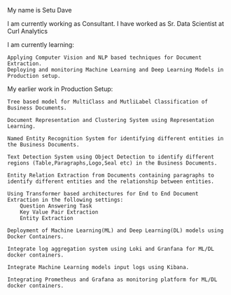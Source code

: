 My name is Setu Dave

I am currently working as Consultant. I have worked as Sr. Data Scientist at Curl Analytics 

I am currently learning:

    Applying Computer Vision and NLP based techniques for Document Extraction.
    Deploying and monitoring Machine Learning and Deep Learning Models in Production setup.

My earlier work in Production Setup:

    Tree based model for MultiClass and MutliLabel Classification of Business Documents.

    Document Representation and Clustering System using Representation Learning.

    Named Entity Recognition System for identifying different entities in the Business Documents.

    Text Detection System using Object Detection to identify different regions (Table,Paragraphs,Logo,Seal etc) in the Business Documents.

    Entity Relation Extraction from Documents containing paragraphs to identify different entities and the relationship between entities.

    Using Transformer based architectures for End to End Document Extraction in the following settings:
        Question Answering Task
        Key Value Pair Extraction
        Entity Extraction

    Deployment of Machine Learning(ML) and Deep Learning(DL) models using Docker Containers.

    Integrate log aggregation system using Loki and Granfana for ML/DL docker containers.

    Integrate Machine Learning models input logs using Kibana.

    Integrating Prometheus and Grafana as monitoring platform for ML/DL docker containers.



<!---
warlord-2227/warlord-2227 is a ✨ special ✨ repository because its `README.md` (this file) appears on your GitHub profile.
You can click the Preview link to take a look at your changes.
--->

